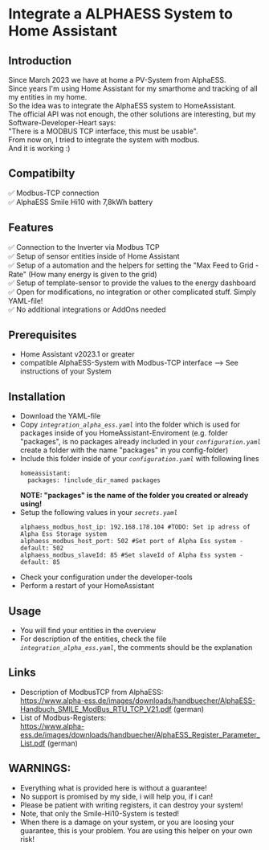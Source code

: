 # Integrate a ALPHAESS System to Home Assistant
## Introduction
Since March 2023 we have at home a PV-System from AlphaESS.\
Since years I'm using Home Assistant for my smarthome and tracking of all my entities in my home.\
So the idea was to integrate the AlphaESS system to HomeAssistant. \
The official API was not enough, the other solutions are interesting, but my Software-Developer-Heart says:\
"There is a MODBUS TCP interface, this must be usable". \
From now on, I tried to integrate the system with modbus. \
And it is working :)

## Compatibilty
:white_check_mark: Modbus-TCP connection\
:white_check_mark: AlphaESS Smile Hi10 with 7,8kWh battery

## Features
:white_check_mark: Connection to the Inverter via Modbus TCP\
:white_check_mark: Setup of sensor entities inside of Home Assistant \
:white_check_mark: Setup of a automation and the helpers for setting the "Max Feed to Grid - Rate" (How many energy is given to the grid)\
:white_check_mark: Setup of template-sensor to provide the values to the energy dashboard\
:white_check_mark: Open for modifications, no integration or other complicated stuff. Simply YAML-file!\
:white_check_mark: No additional integrations or AddOns needed

## Prerequisites
- Home Assistant v2023.1 or greater
- compatible AlphaESS-System with Modbus-TCP interface --> See instructions of your System

## Installation
- Download the YAML-file
- Copy *`integration_alpha_ess.yaml`* into the folder which is used for packages inside of you HomeAssistant-Enviroment (e.g. folder "packages", is no packages already included in your *`configuration.yaml`* create a folder with the name "packages" in you config-folder)
- Include this folder inside of your *`configuration.yaml`* with following lines
  ```
  homeassistant:
    packages: !include_dir_named packages
  ```
  **NOTE: "packages" is the name of the folder you created or already using!**
- Setup the following values in your *`secrets.yaml`*
  ```
  alphaess_modbus_host_ip: 192.168.178.104 #TODO: Set ip adress of Alpha Ess Storage system
  alphaess_modbus_host_port: 502 #Set port of Alpha Ess system - default: 502
  alphaess_modbus_slaveId: 85 #Set slaveId of Alpha Ess system - default: 85
  ```
- Check your configuration under the developer-tools
- Perform a restart of your HomeAssistant

## Usage
- You will find your entities in the overview
- For description of the entities, check the file *`integration_alpha_ess.yaml`*, the comments should be the explanation

## Links
- Description of ModbusTCP from AlphaESS:\
https://www.alpha-ess.de/images/downloads/handbuecher/AlphaESS-Handbuch_SMILE_ModBus_RTU_TCP_V21.pdf (german)
- List of Modbus-Registers:\
https://www.alpha-ess.de/images/downloads/handbuecher/AlphaESS_Register_Parameter_List.pdf (german)

## WARNINGS:
- Everything what is provided here is without a guarantee!
- No support is promised by my side, i will help you, if i can!
- Please be patient with writing registers, it can destroy your system!
- Note, that only the Smile-Hi10-System is tested!
- When there is a damage on your system, or you are loosing your guarantee, this is your problem. You are using this helper on your own risk!
